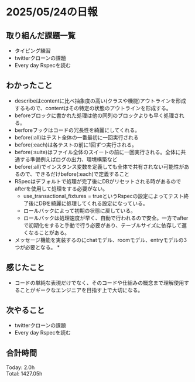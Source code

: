 # 2025/05/24の日報
## 取り組んだ課題一覧
* タイピング練習
* twitterクローンの課題
* Every day Rspecを読む
## わかったこと 
* describeはcontentに比べ抽象度の高い(クラスや機能)アウトラインを形成するもので、contentはその特定の状態のアウトラインを形成する。
*  beforeブロックに書かれた処理は他の同列のブロックよりも早く処理される。
  * berforeフックはコードの冗長性を綺麗にしてくれる。
*  before(:all)はテスト全体の一番最初に一回実行される
  * before(:each)は各テストの前に1回ずつ実行される。
  * before(:suite)はファイル全体のスイートの前に一回実行される。全体に共通する準備例えばログの出力、環境構築など
  * before(:all)でインスタンス変数を定義しても全体で共有されない可能性があるので、できるだけbefore(:each)で定義すること
* RSpecはデフォルトで処理が完了後にDBがリセットされる時があるのでafterを使用して処理をする必要がない。
  *  use_transactional_fixtures = trueというRspecの設定によってテスト終了後にDBを綺麗に処理してくれる設定になっている。
  *  ロールバックによって初期の状態に戻している。
  *  ロールバックは処理速度が早く、自動で行われるので安全。一方でafterで初期化をすると手動で行う必要があり、テーブルサイズに依存して遅くなることがある。
* メッセージ機能を実装するのにchatモデル、roomモデル、entryモデルの3つが必要となる。
  *       

## 感じたこと
* コードの単純な表現だけでなく、そのコードや仕組みの概念まで理解使用することがギークなエンジニアを目指す上で大切になる。
## 次やること
* twitterクローンの課題
* Every day Rspecを読む
##  合計時間 
Today: 2.0h<br>
Total: 1427.05h
